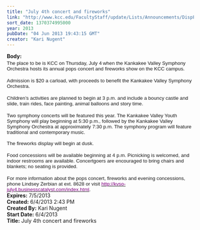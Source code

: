 ```yaml
---
title: "July 4th concert and fireworks"
link: "http://www.kcc.edu/FacultyStaff/update/Lists/Announcements/DispForm.aspx?ID=1133"
sort_date: 1370374995000
year: 2013
pubDate: "04 Jun 2013 19:43:15 GMT"
creator: "Kari Nugent"
---
```


<div><b>Body:</b> <div class="ExternalClass2B2029112C20463E9F73D2384081B4E8">
<div>
<p style="margin:0in 0in 0pt" class="MsoNormal"><span style="font-family:'Arial','sans-serif';font-size:10pt">The place to be is KCC on Thursday, July 4<sup> </sup>when the Kankakee Valley Symphony Orchestra hosts its annual pops concert and fireworks show on the KCC campus.</span></p>
<p style="margin:0in 0in 0pt" class="MsoNormal"><span style="font-family:'Arial','sans-serif';font-size:10pt"></span> </p>
<p style="margin:0in 0in 0pt" class="MsoNormal"><span style="font-family:'Arial','sans-serif';font-size:10pt">Admission is $20 a carload, with proceeds to benefit the Kankakee Valley Symphony Orchestra.</span></p>
<p style="margin:0in 0in 0pt" class="MsoNormal"><span style="font-family:'Arial','sans-serif';font-size:10pt"></span> </p>
<p style="margin:0in 0in 0pt" class="MsoNormal"><span style="font-family:'Arial','sans-serif';font-size:10pt">Children’s activities are planned to begin at 3 p.m. and include a bouncy castle and slide, train rides, face painting, animal balloons and story time. </span></p>
<p style="margin:0in 0in 0pt" class="MsoNormal"><span style="font-family:'Arial','sans-serif';font-size:10pt"></span> </p>
<p style="margin:0in 0in 0pt" class="MsoNormal"><span style="font-family:'Arial','sans-serif';font-size:10pt">Two symphony concerts will be featured this year. The Kankakee Valley Youth Symphony will play beginning at 5:30 p.m., followed by the Kankakee Valley Symphony Orchestra at approximately 7:30 p.m. The symphony program will feature traditional and contemporary music.</span></p>
<p style="margin:0in 0in 0pt" class="MsoNormal"><span style="font-family:'Arial','sans-serif';font-size:10pt"><br />The fireworks display will begin at dusk. </span></p>
<p style="margin:0in 0in 0pt" class="MsoNormal"><span style="font-family:'Arial','sans-serif';font-size:10pt"></span> </p>
<p style="margin:0in 0in 0pt" class="MsoNormal"><span style="font-family:'Arial','sans-serif';font-size:10pt">Food concessions will be available beginning at 4 p.m. Picnicking is welcomed, and indoor restrooms are available. Concertgoers are encouraged to bring chairs and blankets; no seating is provided.</span></p>
<p style="margin:0in 0in 0pt" class="MsoNormal"><span style="font-family:'Arial','sans-serif';font-size:10pt"></span> </p>
<p style="margin:0in 0in 0pt" class="MsoNormal"><span style="font-family:'Arial','sans-serif';font-size:10pt">For more information about the pops concert, fireworks and evening concessions, phone Lindsey Zerbian<span style="color:#7030a0"> </span>at ext. 8628 or visit <a href="http://kvso-july4.businesscatalyst.com/index.html"><font color="#800080">http://kvso-july4.businesscatalyst.com/index.html</font></a>. </span></p></div></div></div>
<div><b>Expires:</b> 7/5/2013</div>
<div><b>Created:</b> 6/4/2013 2:43 PM</div>
<div><b>Created By:</b> Kari Nugent</div>
<div><b>Start Date:</b> 6/4/2013</div>
<div><b>Title:</b> July 4th concert and fireworks</div>
